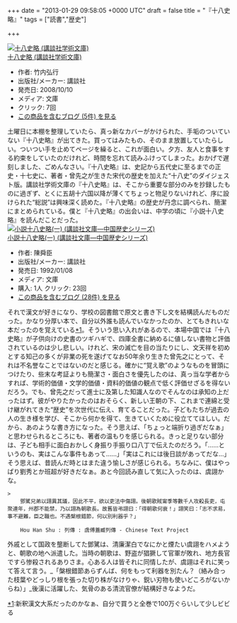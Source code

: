 
+++
date = "2013-01-29 09:58:05 +0000 UTC"
draft = false
title = "『十八史略』"
tags = ["読書","歴史"]

+++
<div class="hatena-asin-detail"><a href="http://www.amazon.co.jp/exec/obidos/ASIN/4061598996/bestylesnet-22/"><img src="http://ecx.images-amazon.com/images/I/51NxA5bNn%2BL._SL160_.jpg" class="hatena-asin-detail-image" alt="十八史略 (講談社学術文庫)" title="十八史略 (講談社学術文庫)"/></a><div class="hatena-asin-detail-info"><a href="http://www.amazon.co.jp/exec/obidos/ASIN/4061598996/bestylesnet-22/">十八史略 (講談社学術文庫)</a><ul><li><span class="hatena-asin-detail-label">作者:</span> 竹内弘行</li><li><span class="hatena-asin-detail-label">出版社/メーカー:</span> 講談社</li><li><span class="hatena-asin-detail-label">発売日:</span> 2008/10/10</li><li><span class="hatena-asin-detail-label">メディア:</span> 文庫</li><li> <span class="hatena-asin-detail-label">クリック</span>: 7回</li><li><a href="http://d.hatena.ne.jp/asin/4061598996/bestylesnet-22" target="_blank">この商品を含むブログ (5件) を見る</a></li></ul></div><div class="hatena-asin-detail-foot"></div></div>土曜日に本棚を整理していたら、真っ新なカバーがかけられた、手垢のついていない『十八史略』が出てきた。買ってはみたもの、そのまま放置していたらしい。ついつい手を止めてページを繰ると、これが面白い。夕方、友人と食事をする約束をしていたのだけれど、時間を忘れて読みふけってしまった。おかげで遅刻しました、ごめんなさい。『十八史略』は、史記から五代史に至るまでの正史・十七史に、著者・曾先之が生きた宋代の歴史を加えた“十八史”のダイジェスト版。講談社学術文庫の『十八史略』は、そこから重要な部分のみを抄録したものに過ぎず、とくに五胡十六国以降が薄くてちょっと物足りないけれど、序に設けられた“総説”は興味深く読めた。『十八史略』の歴史が丹念に調べられ、簡潔にまとめられている。僕と『十八史略』の出会いは、中学の頃に『小説十八史略』を読んだことだった。<div class="hatena-asin-detail"><a href="http://www.amazon.co.jp/exec/obidos/ASIN/4061850776/bestylesnet-22/"><img src="http://ecx.images-amazon.com/images/I/51RHSGSZKGL._SL160_.jpg" class="hatena-asin-detail-image" alt="小説十八史略(一) (講談社文庫―中国歴史シリーズ)" title="小説十八史略(一) (講談社文庫―中国歴史シリーズ)"/></a><div class="hatena-asin-detail-info"><a href="http://www.amazon.co.jp/exec/obidos/ASIN/4061850776/bestylesnet-22/">小説十八史略(一) (講談社文庫―中国歴史シリーズ)</a><ul><li><span class="hatena-asin-detail-label">作者:</span> 陳舜臣</li><li><span class="hatena-asin-detail-label">出版社/メーカー:</span> 講談社</li><li><span class="hatena-asin-detail-label">発売日:</span> 1992/01/08</li><li><span class="hatena-asin-detail-label">メディア:</span> 文庫</li><li><span class="hatena-asin-detail-label">購入</span>: 1人 <span class="hatena-asin-detail-label">クリック</span>: 23回</li><li><a href="http://d.hatena.ne.jp/asin/4061850776/bestylesnet-22" target="_blank">この商品を含むブログ (28件) を見る</a></li></ul></div><div class="hatena-asin-detail-foot"></div></div>それで漢文が好きになり、学校の図書館で原文と書き下し文を結構読んだものだった。かなり分厚い本で、自分以外誰も読んでいなかったのか、とてもきれいな本だったのを覚えている<a href="#f1" name="fn1" title="新釈漢文大系だったのかなぁ、自分で買うと全巻で100万ぐらいして少しビビる">*1</a>。そういう思い入れがあるので、本場中国では『十八史略』が子供向けの史書のツギハギで、四庫全書に納めるに値しない書物と評価されているのは少し悲しい。けれど、宋の滅亡を目の当たりにし、文天祥を初めとする知己の多くが非業の死を遂げてなお50年余り生きた曾先之にとって、それは不名誉なことではないのだと感じる。確かに“覚え歌”のようなものを冒頭につけたり、些末な考証よりも簡潔さ・面白さを優先したのは、真っ当な学者からすれば、学術的価値・文学的価値・資料的価値の観点で低く評価せざるを得ないだろう。でも、曾先之だって進士に及第した知識人なのでそんなのは承知の上だったはず。彼がやりたかったのはおそらく、新しい王朝の下、これまで連綿と受け継がれてきた“歴史”を次世代に伝え、育てることだった。子どもたちが過去の人の生き様を学び、そこから何かを得て、生きていくために役立ててほしい。だから、あのような書き方になった。そう思えば、「ちょっと端折り過ぎだなぁ」と思わせられるところにも、著者の温もりを感じられる。きっと足りない部分は、子ども相手に面白おかしく身振り手振り口八丁で伝えたのだろう。「……というのも、実はこんな事件もあって……」「実はこれには後日談があってだな…」そう思えば、昔読んだ時とはまた違う愉しさが感じられる。ちなみに、僕はやっぱり劉秀とか班超が好きだなぁ。あと今回読み直して気に入ったのは、虞詡かな。

    >
        鄧騭兄弟以詡異其議，因此不平，欲以吏法中傷詡。後朝歌賊甯季等數千人攻殺長吏，屯聚連年，州郡不能禁，乃以詡為朝歌長。故舊皆弔詡曰：「得朝歌何衰！」詡笑曰：「志不求易，事不避難，臣之職也。不遇槃根錯節，何以別利器乎？」

        Hou Han Shu : 列傳 : 虞傅蓋臧列傳 - Chinese Text Project
    
外戚として国政を壟断してた鄧騭は、清廉潔白でなにかと煙たい虞詡をハメようと、朝歌の地へ派遣した。当時の朝歌は、野盗が猖獗して官軍が敗れ、地方長官ですら惨殺されるありさま。心ある人は皆それに同情したが、虞詡はそれに笑って答えて言う。_「槃根錯節あらずんば、何をもって利器を別たん？（絡み合った枝葉やどっしり根を張った切り株がなけりゃ、鋭い刃物も使いどころがないからね）」_後漢に活躍した、気骨のある清流官僚が結構好きなようだ。
<div class="footnote">
<a href="#fn1" name="f1" class="footnote-number">*1</a><span class="footnote-delimiter">:</span><span class="footnote-text">新釈漢文大系だったのかなぁ、自分で買うと全巻で100万ぐらいして少しビビる</span>
</div>

